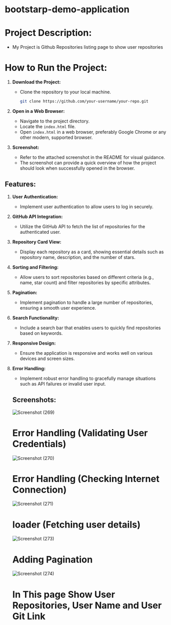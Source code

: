# bootstarp-demo-application



# Project Description:

 *  My Project is Github Repositories listing page to show user repositories

# How to Run the Project:

1. **Download the Project:**
   - Clone the repository to your local machine.
     ```bash
     git clone https://github.com/your-username/your-repo.git
     ```

2. **Open in a Web Browser:**
   - Navigate to the project directory.
   - Locate the `index.html` file.
   - Open `index.html` in a web browser, preferably Google Chrome or any other modern, supported browser.

3. **Screenshot:**
   - Refer to the attached screenshot in the README for visual guidance.
   - The screenshot can provide a quick overview of how the project should look when successfully opened in the browser.


 ## Features:

1. **User Authentication:**
   - Implement user authentication to allow users to log in securely.

2. **GitHub API Integration:**
   - Utilize the GitHub API to fetch the list of repositories for the authenticated user.

3. **Repository Card View:**
   - Display each repository as a card, showing essential details such as repository name, description, and the number of stars.

4. **Sorting and Filtering:**
   - Allow users to sort repositories based on different criteria (e.g., name, star count) and filter repositories by specific attributes.

5. **Pagination:**
   - Implement pagination to handle a large number of repositories, ensuring a smooth user experience.

6. **Search Functionality:**
   - Include a search bar that enables users to quickly find repositories based on keywords.

7. **Responsive Design:**
   - Ensure the application is responsive and works well on various devices and screen sizes.

8. **Error Handling:**
   - Implement robust error handling to gracefully manage situations such as API failures or invalid user input.


   ## Screenshots:

   ![Screenshot (269)](https://github.com/aslam347/bootstarp-demo-application/assets/153972977/0d7e8b53-0214-4c97-83d7-6b114213f75c)

    # Error Handling (Validating User Credentials)


   
    ![Screenshot (270)](https://github.com/aslam347/bootstarp-demo-application/assets/153972977/106a978a-25d6-4d04-aaa0-1ba15e3237f6)

    # Error Handling (Checking Internet Connection)



    ![Screenshot (271)](https://github.com/aslam347/bootstarp-demo-application/assets/153972977/96f6df7f-332f-4531-98d5-daaa56521b17)


   # loader (Fetching user details)


    ![Screenshot (273)](https://github.com/aslam347/bootstarp-demo-application/assets/153972977/eb4e6b28-1e3a-418c-a08b-0334f83e65d6)

    # Adding Pagination

   
    ![Screenshot (274)](https://github.com/aslam347/bootstarp-demo-application/assets/153972977/0b9254f6-dffc-43ba-b2b8-2befd132968f)

   # In This page Show User Repositories, User Name and User Git Link   








   
